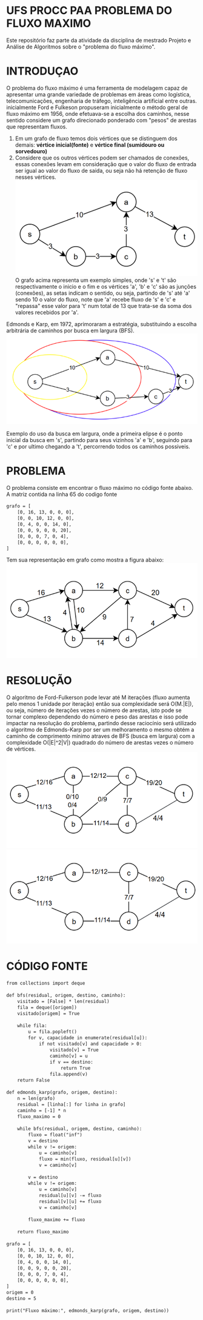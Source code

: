 # UFS PROCC PAA PROBLEMA DO FLUXO MAXIMO

Este repositório faz parte da atividade da disciplina de mestrado Projeto e Análise de Algoritmos sobre o "problema do fluxo máximo".

# INTRODUÇAO

O problema do fluxo máximo é uma ferramenta de modelagem capaz de apresentar uma grande variedade de problemas em áreas como logística, telecomunicações, engenharia de tráfego, inteligência artificial entre outras. inicialmente Ford e Fulkeson propuseram inicialmente o método geral de fluxo máximo em 1956, onde efetuava-se a escolha dos caminhos, nesse sentido considere um grafo direcionado ponderado com "pesos" de arestas que representam fluxos.
1. Em um grafo de fluxo temos dois vértices que se distinguem dos demais: **vértice inicial(fonte)** e **vértice final (sumidouro ou sorvedouro)**
2. Considere que os outros vértices podem ser chamados de conexões, essas conexões levam em consideração que o valor do fluxo de entrada ser igual ao valor do fluxo de saida, ou seja não há retenção de fluxo nesses vértices.
![Imagem grafo junções](https://github.com/MarcioUfs/UFS-PROCC-PAA-PROBLEMA-DO-FLUXO-MAXIMO/blob/main/1-fluxoJuncoes.png)
O grafo acima representa um exemplo simples, onde 's' e 't' são respectivamente o inicio e o fim e os vértices 'a', 'b' e 'c' são as junções (conexões), as setas indicam o sentido, ou seja, partindo de 's' até 'a' sendo 10 o valor do fluxo, note que 'a' recebe fluxo de 's' e 'c' e "repassa" esse valor para 't' num total de 13 que trata-se da soma dos valores recebidos por 'a'.

Edmonds e Karp, em 1972, aprimoraram a estratégia, substituindo a escolha arbitrária de caminhos por busca em largura (BFS).
![Imagem grafo BFS](https://github.com/MarcioUfs/UFS-PROCC-PAA-PROBLEMA-DO-FLUXO-MAXIMO/blob/main/2-BFSGrafoEdmondsKarp.png)

Exemplo do uso da busca em largura, onde a primeira elipse é o ponto inicial da busca em 's', partindo para seus vizinhos 'a' e 'b', seguindo para 'c' e por ultimo chegando a 't', percorrendo todos os caminhos possiveis. 

# PROBLEMA

O problema consiste em encontrar o fluxo máximo no código fonte abaixo. A matriz contida na linha 65 do codigo fonte
```
grafo = [
    [0, 16, 13, 0, 0, 0],
    [0, 0, 10, 12, 0, 0],
    [0, 4, 0, 0, 14, 0],
    [0, 0, 9, 0, 0, 20],
    [0, 0, 0, 7, 0, 4],
    [0, 0, 0, 0, 0, 0],
]
``` 
Tem sua representação em grafo como mostra a figura abaixo:
![Imagem grafo código fonte](https://github.com/MarcioUfs/UFS-PROCC-PAA-PROBLEMA-DO-FLUXO-MAXIMO/blob/main/3-grafoInicialCodigoFonte.png)

# RESOLUÇÃO

O algoritmo de Ford-Fulkerson pode levar até M iterações (fluxo aumenta pelo menos 1 unidade por iteração) então sua complexidade será O(M.|E|), ou seja, número de iterações vezes o número de arestas, isto pode se tornar complexo dependendo do número e peso das arestas e isso pode impactar na resolução do problema, partindo desse raciocínio será utilizado o algoritmo de Edmonds-Karp por ser um melhoramento o mesmo obtém a caminho de comprimento mínimo atraves de BFS (busca em largura) com a complexidade O(|E|^2|V|) quadrado do número de arestas vezes o número de vértices.
![Imagem resultado iterações codigo fonte](https://github.com/MarcioUfs/UFS-PROCC-PAA-PROBLEMA-DO-FLUXO-MAXIMO/blob/main/4-resultdoIteracoesCodigoFonte.png)
![Imagem resultado final iterações codigo fonte](https://github.com/MarcioUfs/UFS-PROCC-PAA-PROBLEMA-DO-FLUXO-MAXIMO/blob/main/5-resultdoFinalIteracoesCodigoFonte.png)
# CÓDIGO FONTE

```
from collections import deque

def bfs(residual, origem, destino, caminho):
    visitado = [False] * len(residual)
    fila = deque([origem])
    visitado[origem] = True

    while fila:
        u = fila.popleft()
        for v, capacidade in enumerate(residual[u]):
            if not visitado[v] and capacidade > 0:
                visitado[v] = True
                caminho[v] = u
                if v == destino:
                    return True
                fila.append(v)
    return False

def edmonds_karp(grafo, origem, destino):
    n = len(grafo)
    residual = [linha[:] for linha in grafo]
    caminho = [-1] * n
    fluxo_maximo = 0

    while bfs(residual, origem, destino, caminho):
        fluxo = float("inf")
        v = destino
        while v != origem:
            u = caminho[v]
            fluxo = min(fluxo, residual[u][v])
            v = caminho[v]

        v = destino
        while v != origem:
            u = caminho[v]
            residual[u][v] -= fluxo
            residual[v][u] += fluxo
            v = caminho[v]

        fluxo_maximo += fluxo

    return fluxo_maximo

grafo = [
    [0, 16, 13, 0, 0, 0],
    [0, 0, 10, 12, 0, 0],
    [0, 4, 0, 0, 14, 0],
    [0, 0, 9, 0, 0, 20],
    [0, 0, 0, 7, 0, 4],
    [0, 0, 0, 0, 0, 0],
]
origem = 0
destino = 5

print("Fluxo máximo:", edmonds_karp(grafo, origem, destino))
```
